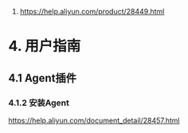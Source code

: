 1. https://help.aliyun.com/product/28449.html

# 4. 用户指南
## 4.1 Agent插件
### 4.1.2 安装Agent
https://help.aliyun.com/document_detail/28457.html
